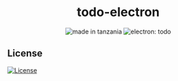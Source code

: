 <h1 align="center">todo-electron</h1>

<p align="center">
<img src="https://img.shields.io/badge/made%20in-tanzania-green?style=for-the-badge" alt="made in tanzania">
<img src="https://img.shields.io/badge/todo-electron-blue?style=for-the-badge&logo=cpp" alt="electron: todo">
</p>


## License


[![License](https://img.shields.io/badge/License-BSD%203--Clause-blue.svg?style=for-the-badge)](https://opensource.org/licenses/BSD-3-Clause)

